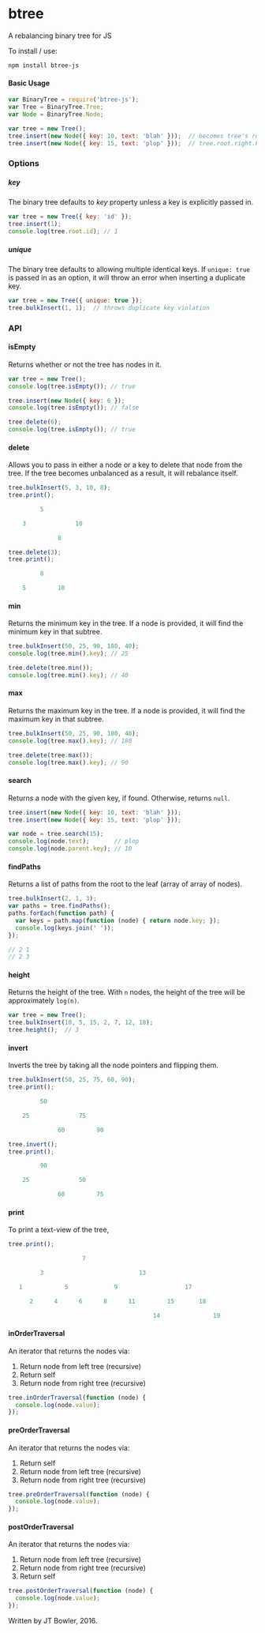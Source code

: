 # btree
A rebalancing binary tree for JS

To install / use:
```shell
npm install btree-js
```

#### Basic Usage
```javascript
var BinaryTree = require('btree-js');
var Tree = BinaryTree.Tree;
var Node = BinaryTree.Node;

var tree = new Tree();
tree.insert(new Node({ key: 10, text: 'blah' }));  // becomes tree's root
tree.insert(new Node({ key: 15, text: 'plop' }));  // tree.root.right.key: 15
```

### Options
##### key
The binary tree defaults to *key* property unless a key is explicitly passed in.

```javascript
var tree = new Tree({ key: 'id' });
tree.insert(1);
console.log(tree.root.id); // 1
```

##### unique
The binary tree defaults to allowing multiple identical keys.  If `unique: true` is passed in as an option, it will throw an error when inserting a duplicate key.

```javascript
var tree = new Tree({ unique: true });
tree.bulkInsert(1, 1);  // throws duplicate key violation
```

### API
#### isEmpty
Returns whether or not the tree has nodes in it.
```javascript
var tree = new Tree();
console.log(tree.isEmpty()); // true

tree.insert(new Node({ key: 6 });
console.log(tree.isEmpty()); // false

tree.delete(6);
console.log(tree.isEmpty()); // true
```

#### delete
Allows you to pass in either a node or a key to delete that node from the tree.  If the tree becomes unbalanced as a result, it will rebalance itself.

```javascript
tree.bulkInsert(5, 3, 10, 8);
tree.print();

         5

    3              10

              8

tree.delete(3);
tree.print();

         8

    5         10
```

#### min
Returns the minimum key in the tree.  If a node is provided, it will find the minimum key in that subtree.

```javascript
tree.bulkInsert(50, 25, 90, 180, 40);
console.log(tree.min().key); // 25

tree.delete(tree.min());
console.log(tree.min().key); // 40
```

#### max
Returns the maximum key in the tree.  If a node is provided, it will find the maximum key in that subtree.

```javascript
tree.bulkInsert(50, 25, 90, 180, 40);
console.log(tree.max().key); // 180

tree.delete(tree.max());
console.log(tree.max().key); // 90
```

#### search
Returns a node with the given key, if found.  Otherwise, returns `null`.
```javascript
tree.insert(new Node({ key: 10, text: 'blah' }));
tree.insert(new Node({ key: 15, text: 'plop' }));

var node = tree.search(15);
console.log(node.text);       // plop
console.log(node.parent.key); // 10
```

#### findPaths
Returns a list of paths from the root to the leaf (array of array of nodes).

```javascript
tree.bulkInsert(2, 1, 3);
var paths = tree.findPaths();
paths.forEach(function path) {
  var keys = path.map(function (node) { return node.key; });
  console.log(keys.join(' '));
});

// 2 1
// 2 3
```

#### height
Returns the height of the tree.  With `n` nodes, the height of the
tree will be approximately `log(n)`.
```javascript
var tree = new Tree();
tree.bulkInsert(10, 5, 15, 2, 7, 12, 18);
tree.height();  // 3
```

#### invert
Inverts the tree by taking all the node pointers and flipping them.

```javascript
tree.bulkInsert(50, 25, 75, 60, 90);
tree.print();

         50

    25              75

              60         90

tree.invert();
tree.print();

         90

    25              50

              60         75
```

#### print
To print a text-view of the tree,

```javascript
tree.print();

                     7

         3                           13

   1            5             9                   17

      2      4      6      8      11         15       18

                                         14               19
```

#### inOrderTraversal
An iterator that returns the nodes via:

1. Return node from left tree (recursive)
2. Return self
3. Return node from right tree (recursive)

```javascript
tree.inOrderTraversal(function (node) {
  console.log(node.value);
});
```


#### preOrderTraversal
An iterator that returns the nodes via:

1. Return self
2. Return node from left tree (recursive)
3. Return node from right tree (recursive)

```javascript
tree.preOrderTraversal(function (node) {
  console.log(node.value);
});
```


#### postOrderTraversal
An iterator that returns the nodes via:

1. Return node from left tree (recursive)
2. Return node from right tree (recursive)
3. Return self

```javascript
tree.postOrderTraversal(function (node) {
  console.log(node.value);
});
```


Written by JT Bowler, 2016.

